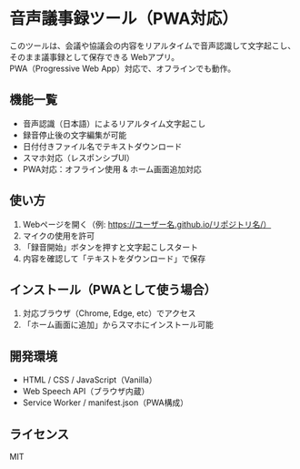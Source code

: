 # 音声議事録ツール（PWA対応）

このツールは、会議や協議会の内容をリアルタイムで音声認識して文字起こし、  
そのまま議事録として保存できる Webアプリ。  
PWA（Progressive Web App）対応で、オフラインでも動作。

## 機能一覧

- 音声認識（日本語）によるリアルタイム文字起こし
- 録音停止後の文字編集が可能
- 日付付きファイル名でテキストダウンロード
- スマホ対応（レスポンシブUI）
- PWA対応：オフライン使用 & ホーム画面追加対応

## 使い方

1. Webページを開く（例: https://ユーザー名.github.io/リポジトリ名/）
2. マイクの使用を許可
3. 「録音開始」ボタンを押すと文字起こしスタート
4. 内容を確認して「テキストをダウンロード」で保存

## インストール（PWAとして使う場合）

1. 対応ブラウザ（Chrome, Edge, etc）でアクセス
2. 「ホーム画面に追加」からスマホにインストール可能

## 開発環境

- HTML / CSS / JavaScript（Vanilla）
- Web Speech API（ブラウザ内蔵）
- Service Worker / manifest.json（PWA構成）

## ライセンス

MIT
